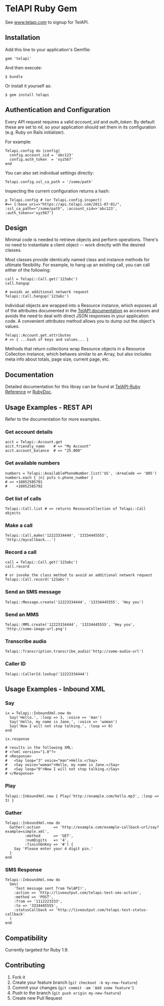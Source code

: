 # TelAPI Ruby Gem

See www.telapi.com to signup for TelAPI.

## Installation

Add this line to your application's Gemfile:

    gem 'telapi'

And then execute:

    $ bundle

Or install it yourself as:

    $ gem install telapi

## Authentication and Configuration

Every API request requires a valid *account_sid* and *auth_token*. By default these are set to *nil*, so your application
should set them in its configuration (e.g. Ruby on Rails initializer).

For example:

    Telapi.config do |config|
      config.account_sid = 'abc123'
      config.auth_token  = 'xyz567'
    end

You can also set individual settings directly:

    Telapi.config.ssl_ca_path = '/some/path'

Inspecting the current configuration returns a hash:

    p Telapi.config # (or Telapi.config.inspect)
    #=> {:base_uri=>"https://api.telapi.com/2011-07-01/", :ssl_ca_path=>"/some/path", :account_sid=>'abc123', :auth_token=>'xyz567'}

## Design

Minimal code is needed to retrieve objects and perform operations. There's no need to instantiate a client object -- work directly with the desired classes.

Most classes provide identically named class and instance methods for ultimate flexibility. For example, to hang up an existing call, you can call either of the following:

    call = Telapi::Call.get('123abc')
    call.hangup

    # avoids an additional network request
    Telapi::Call.hangup('123abc')

Individual objects are wrapped into a Resource instance, which exposes all of the attributes documented in the [TelAPI documentation](http://www.telapi.com/docs/) as accessors and avoids the need to deal with direct JSON responses in your application code. A convenient *attributes* method allows you to dump out the object's values.

    Telapi::Account.get.attributes
    # => { ...hash of keys and values... }

Methods that return collections wrap Resource objects in a Resource Collection instance, which behaves similar to an Array, but also includes meta info about totals, page size, current page, etc.

## Documentation

Detailed documentation for this libray can be found at [TelAPI-Ruby Reference](http://telapi.github.com/telapi-ruby/) or [RubyDoc](http://rubydoc.info/gems/telapi/).

## Usage Examples - REST API

Refer to the documentation for more examples.

### Get account details

    acct = Telapi::Account.get
    acct.friendly_name    # => "My Account"
    acct.account_balance  # => "25.000"

### Get available numbers

    numbers = Telapi::AvailablePhoneNumber.list('US', :AreaCode => '805')
    numbers.each { |n| puts n.phone_number }
    # => +18052585701
    #    +18052585702

### Get list of calls

    Telapi::Call.list # => returns ResouceCollection of Telapi::Call objects

### Make a call

    Telapi::Call.make('12223334444', '13334445555', 'http://mycallback...')

### Record a call

    call = Telapi::Call.get('123abc')
    call.record

    # or invoke the class method to avoid an additional network request
    Telapi::Call.record('123abc')

### Send an SMS message

    Telapi::Message.create('12223334444', '13334445555', 'Hey you')

### Send an MMS

    Telapi::MMS.create('12223334444', '13334445555', 'Hey you', 'http://some-image-url.png')

### Transcribe audio

    Telapi::Transcription.transcribe_audio('http://some-audio-url')

### Caller ID

    Telapi::CallerId.lookup('12223334444')

## Usage Examples - Inbound XML

### Say

    ix = Telapi::InboundXml.new do
      Say('Hello.', :loop => 3, :voice => 'man')
      Say('Hello, my name is Jane.', :voice => 'woman')
      Say('Now I will not stop talking.', :loop => 0)
    end

    ix.response

    # results in the following XML:
    # <?xml version="1.0"?>
    # <Response>
    #   <Say loop="3" voice="man">Hello.</Say>
    #   <Say voice="woman">Hello, my name is Jane.</Say>
    #   <Say loop="0">Now I will not stop talking.</Say>
    # </Response>

### Play

    Telapi::InboundXml.new { Play('http://example.com/hello.mp3', :loop => 3) }

### Gather

    Telapi::InboundXml.new do
      Gather(:action      => 'http://example.com/example-callback-url/say?example=simple.xml',
             :method      => 'GET',
             :numDigits   => '4',
             :finishOnKey => '#') {
        Say 'Please enter your 4 digit pin.'
      }
    end

### SMS Response

    Telapi::InboundXml.new do
      Sms(
        'Test message sent from TelAPI!',
        :action => 'http://liveoutput.com/telapi-test-sms-action',
        :method => 'POST',
        :from => '1112223333',
        :to => '3334445555',
        :statusCallback => 'http://liveoutput.com/telapi-test-status-callback'
      )
    end

## Compatibility

Currently targeted for Ruby 1.9.

## Contributing

1. Fork it
2. Create your feature branch (`git checkout -b my-new-feature`)
3. Commit your changes (`git commit -am 'Add some feature'`)
4. Push to the branch (`git push origin my-new-feature`)
5. Create new Pull Request

